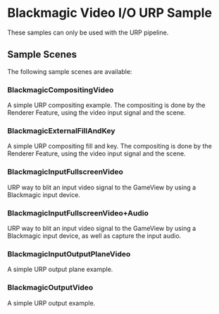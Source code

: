 # Blackmagic Video I/O URP Sample

These samples can only be used with the URP pipeline.

## Sample Scenes
The following sample scenes are available:

### BlackmagicCompositingVideo
A simple URP compositing example. The compositing is done by the Renderer Feature, using the video input signal and the scene.

### BlackmagicExternalFillAndKey
A simple URP compositing fill and key. The compositing is done by the Renderer Feature, using the video input signal and the scene.

### BlackmagicInputFullscreenVideo
URP way to blit an input video signal to the GameView by using a Blackmagic input device.

### BlackmagicInputFullscreenVideo+Audio
URP way to blit an input video signal to the GameView by using a Blackmagic input device, as well as capture the input audio.

### BlackmagicInputOutputPlaneVideo
A simple URP output plane example.

### BlackmagicOutputVideo
A simple URP output example.
